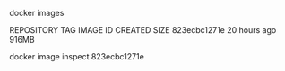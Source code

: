 docker images 

REPOSITORY   TAG       IMAGE ID       CREATED        SIZE
<none>       <none>    823ecbc1271e   20 hours ago   916MB


docker image inspect 823ecbc1271e

